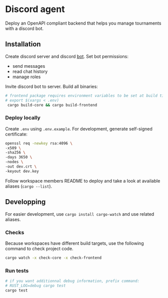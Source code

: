# Discord agent

Deploy an OpenAPI compliant backend that helps you manage tournaments with a
discord bot.

## Installation

Create discord server and discord [bot](https://discord.com/developers/). Set
bot permissions:

* send messages
* read chat history
* manage roles

Invite discord bot to server. Build all binaries:

```bash
# frontend package requires environment variables to be set at build time:
# export $(xargs < .env)
 cargo build-core && cargo build-frontend   
```

### Deploy locally

Create `.env` using `.env.example`. For development, generate self-signed
certificate:

```bash
openssl req -newkey rsa:4096 \
-x509 \
-sha256 \
-days 3650 \
-nodes \
-out dev.crt \
-keyout dev.key
```

Follow workspace members README to deploy and take a look at available
aliases (`cargo --list`).

## Developping

For easier development, use `cargo install cargo-watch` and use related
aliases.

### Checks

Because workspaces have different build targets, use the following command to
check project code.

```bash
cargo watch -x check-core -x check-frontend
```

### Run tests

```bash
# if you want additionnal debug information, prefix command:
# RUST_LOG=debug cargo test
cargo test
```
